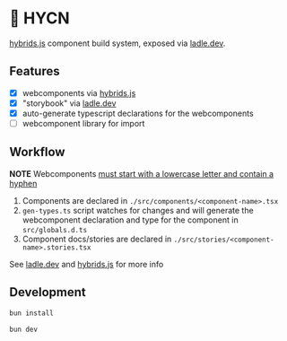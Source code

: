# 🪻 HYCN

[hybrids.js] component build system, exposed via [ladle.dev].

## Features

- [x] webcomponents via [hybrids.js]
- [x] "storybook" via [ladle.dev]
- [x] auto-generate typescript declarations for the webcomponents
- [ ] webcomponent library for import

## Workflow

**NOTE** Webcomponents [must start with a lowercase letter and contain a hyphen](https://html.spec.whatwg.org/multipage/custom-elements.html#valid-custom-element-name)

1. Components are declared in `./src/components/<component-name>.tsx`
1. `gen-types.ts` script watches for changes and will generate the webcomponent declaration and type for the component in `src/globals.d.ts`
1. Component docs/stories are declared in `./src/stories/<component-name>.stories.tsx`

See [ladle.dev] and [hybrids.js] for more info

## Development

```bash
bun install

bun dev
```

<!-- MD REFS -->

[hybrids.js]: https://hybrids.js.org/
[ladle.dev]: https://ladle.dev/
